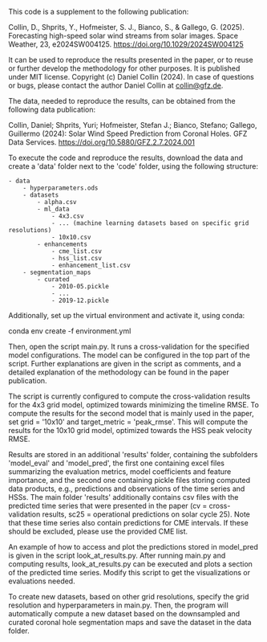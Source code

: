 This code is a supplement to the following publication:

Collin, D., Shprits, Y., Hofmeister, S. J., Bianco, S., & Gallego, G. (2025). Forecasting high-speed solar wind streams
from solar images. Space Weather, 23, e2024SW004125. https://doi.org/10.1029/2024SW004125 

It can be used to reproduce the results presented in the paper, or to reuse or further develop the methodology for other
purposes. It is published under MIT license. Copyright (c) Daniel Collin (2024).
In case of questions or bugs, please contact the author Daniel Collin at collin@gfz.de.

The data, needed to reproduce the results, can be obtained from the following data publication:

Collin, Daniel; Shprits, Yuri; Hofmeister, Stefan J.; Bianco, Stefano; Gallego, Guillermo (2024): 
Solar Wind Speed Prediction from Coronal Holes. GFZ Data Services. https://doi.org/10.5880/GFZ.2.7.2024.001

To execute the code and reproduce the results, download the data and create a 'data' folder next to the 'code' folder,
using the following structure:

    - data
        - hyperparameters.ods
        - datasets
            - alpha.csv
            - ml_data
                - 4x3.csv
                - ... (machine learning datasets based on specific grid resolutions)
                - 10x10.csv
            - enhancements
                - cme_list.csv
                - hss_list.csv
                - enhancement_list.csv
        - segmentation_maps
            - curated
                - 2010-05.pickle
                - ...
                - 2019-12.pickle

Additionally, set up the virtual environment and activate it, using conda: 

conda env create -f environment.yml

Then, open the script main.py. It runs a cross-validation for the specified model configurations. The model can be 
configured in the top part of the script. Further explanations are given in the script as comments, and a detailed 
explanation of the methodology can be found in the paper publication.

The script is currently configured to compute the cross-validation results for the 4x3 grid model, optimized towards 
minimizing the timeline RMSE. To compute the results for the second model that is mainly used in the paper, 
set grid = '10x10' and target_metric = 'peak_rmse'. This will compute the results for the 10x10 grid model, 
optimized towards the HSS peak velocity RMSE.

Results are stored in an additional 'results' folder, containing the subfolders 'model_eval' and 'model_pred', 
the first one containing excel files summarizing the evaluation metrics, model coefficients and feature importance, 
and the second one containing pickle files storing computed data products, e.g., predictions and observations of the 
time series and HSSs. The main folder 'results' additionally contains csv files with the predicted time series that
were presented in the paper (cv = cross-validation results, sc25 = operational predictions on solar cycle 25). Note
that these time series also contain predictions for CME intervals. If these should be excluded, please use the provided
CME list.

An example of how to access and plot the predictions stored in model_pred is given in the script look_at_results.py. 
After running main.py and computing results, look_at_results.py can be executed and plots a section of the predicted 
time series. Modify this script to get the visualizations or evaluations needed.

To create new datasets, based on other grid resolutions, specify the grid resolution and hyperparameters in main.py. 
Then, the program will automatically compute a new dataset based on the downsampled and curated coronal hole 
segmentation maps and save the dataset in the data folder.
